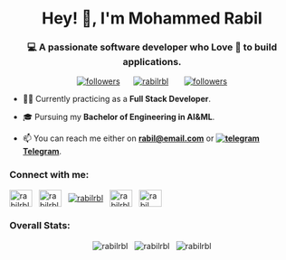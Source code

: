 <h1 align="center">Hey! 👋, I'm Mohammed Rabil</h1>
<h3 align="center">💻 A passionate software developer who Love 💖 to build applications.</h3>
 
 <p align="center">
  <a href="https://twitter.com/rabilrbl"><img alt="followers" title="Follow me on Twitter" src="https://img.shields.io/twitter/follow/rabilrbl?color=55960c&label=Follow&logo=twitter&logoColor=white&style=for-the-badge"/></a>&nbsp;&nbsp;&nbsp;&nbsp;&nbsp;
  <a href="https://github.com/rabilrbl"><img src="https://komarev.com/ghpvc/?username=rabilrbl&label=Profile%20views&color=0e75b6&style=flat" alt="rabilrbl" /></a>
  &nbsp;&nbsp;&nbsp;&nbsp;&nbsp;
  <a href="https://github.com/rabilrbl"><img alt="followers" title="Follow me on Github" src="https://img.shields.io/github/followers/rabilrbl?color=236ad3&style=for-the-badge&logo=github&label=Follow"/></a>
</p>

- 🧑‍💻 Currently practicing as a **Full Stack Developer**.

- 🎓 Pursuing my **Bachelor of Engineering in AI&ML**.

- 📫 You can reach me either on **rabil@email.com** or <b><a href="https://telegram.me/rabilrbl"><img alt="telegram" title="Catch on Telegram" src="https://cdn-icons-png.flaticon.com/16/2111/2111644.png"/> Telegram</a></b>.

<h3 align="left">Connect with me:</h3>
<p align="left">
<a href="https://twitter.com/rabilrbl" target="blank"><img align="center" src="https://raw.githubusercontent.com/rahuldkjain/github-profile-readme-generator/master/src/images/icons/Social/twitter.svg" alt="rabilrbl" height="30" width="40" /></a>&nbsp;&nbsp;
<a href="https://linkedin.com/in/rabilrbl" target="blank"><img align="center" src="https://raw.githubusercontent.com/rahuldkjain/github-profile-readme-generator/master/src/images/icons/Social/linked-in-alt.svg" alt="rabilrbl" height="30" width="40" /></a>&nbsp;&nbsp;
 <a href="https://telegram.me/rabilrbl" target="blank"><img align="center" src="https://cdn-icons-png.flaticon.com/32/2111/2111644.png" alt="rabilrbl" /></a>&nbsp;&nbsp;
<a href="https://instagram.com/rabilrbl" target="blank"><img align="center" src="https://raw.githubusercontent.com/rahuldkjain/github-profile-readme-generator/master/src/images/icons/Social/instagram.svg" alt="rabilrbl" height="30" width="40" /></a>&nbsp;&nbsp;
<a href="https://www.hackerrank.com/rabil" target="blank"><img align="center" src="https://raw.githubusercontent.com/rahuldkjain/github-profile-readme-generator/master/src/images/icons/Social/hackerrank.svg" alt="rabil" height="30" width="40" /></a>
</p>

 <h3 align="left">Overall Stats:</h3>
 
<p align="center">
  
  <img align="center" src="https://github-readme-stats.vercel.app/api/top-langs?username=rabilrbl&show_icons=true&locale=en&layout=compact&theme=radical" alt="rabilrbl" />
  &nbsp;
 <img align="center" src="https://github-readme-stats.vercel.app/api?username=rabilrbl&show_icons=true&locale=en&count_private=true&theme=radical" alt="rabilrbl" />
 &nbsp;
  <img align="center" src="https://github-readme-streak-stats.herokuapp.com/?user=rabilrbl&count_private=true&theme=radical" alt="rabilrbl" />
<!--   <img align="center" src="https://activity-graph.herokuapp.com/graph?username=rabilrbl&bg_color=0D1117&color=5BCDEC&line=5BCDEC&point=FFFFFF&hide_border=true" alt="Rabil's Github Graph" />
 -->
</p>
